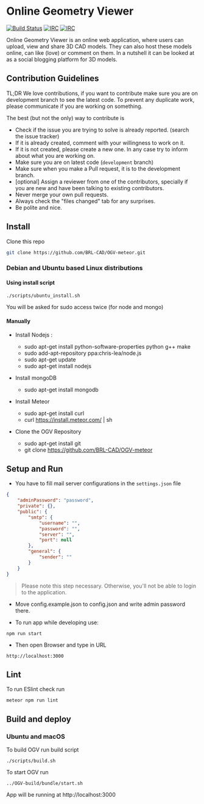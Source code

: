 # Online Geometry Viewer
[![Build Status](https://travis-ci.org/sniok/OGV-meteor.svg?branch=eslint)](https://travis-ci.org/sniok/OGV-meteor)
[![IRC](https://img.shields.io/badge/chat-on%20irc%20channel-green.svg)](http://webchat.freenode.net/?channels=#brlcad)
[![IRC](https://img.shields.io/badge/join-mailing%20list-green.svg)](https://lists.sourceforge.net/lists/listinfo/brlcad-devel)

Online Geometry Viewer is an online web application, where users can upload, view
and share 3D CAD models. They can also host these models online, can like (love)
or comment on them. In a nutshell it can be looked at as a social blogging 
platform for 3D models. 

## Contribution Guidelines
TL;DR
We love contributions, if you want to contribute make sure you are on development branch to see the latest code. To prevent any duplicate work, please communicate if you are working on something. 

The best (but not the only) way to contribute is
* Check if the issue you are trying to solve is already reported. (search the issue tracker)
* If it is already created, comment with your willingness to work on it.
* If it is not created, please create a new one. In any case try to inform about what you are working on.
* Make sure you are on latest code (`development` branch)
* Make sure when you make a Pull request, it is to the development branch.
* [optional] Assign a reviewer from one of the contributors, specially if you are new and have been talking to existing contributors.
* Never merge your own pull requests.
* Always check the "files changed" tab for any surprises. 
* Be polite and nice.


## Install

Clone this repo

```sh
git clone https://github.com/BRL-CAD/OGV-meteor.git
```

### Debian and Ubuntu based Linux distributions
#### Using install script
```sh
./scripts/ubuntu_install.sh
```
You will be asked for sudo access twice (for node and mongo)

#### Manually
* Install Nodejs :

  * sudo apt-get install python-software-properties python g++ make
  * sudo add-apt-repository ppa:chris-lea/node.js
  * sudo apt-get update
  * sudo apt-get install nodejs

* Install mongoDB

  * sudo apt-get install mongodb

* Install Meteor

  * sudo apt-get install curl
  * curl https://install.meteor.com/ | sh

* Clone the OGV Repository

  * sudo apt-get install git
  * git clone https://github.com/BRL-CAD/OGV-meteor

## Setup and Run

* You have to fill mail server configurations in the `settings.json` file

```json
{
	"adminPassword": "password",
	"private": {},
	"public": {
		"smtp": {
			"username": "",
			"password": "",
			"server": "",
			"port": null
		},
		"general": {
			"sender": ""
		}
	}
}
```
> Please note this step necessary. Otherwise, you'll not be able to login to the application.

* Move config.example.json to config.json and write admin password there.

* To run app while developing use: 
```
npm run start
```

* Then open Browser and type in URL
```
http://localhost:3000
```

## Lint
To run ESlint check run 
```
meteor npm run lint 
```

## Build and deploy
### Ubuntu and macOS
To build OGV run build script 
```
./scripts/build.sh
```
To start OGV run 
```
../OGV-build/bundle/start.sh
```
App will be running at http://localhost:3000

